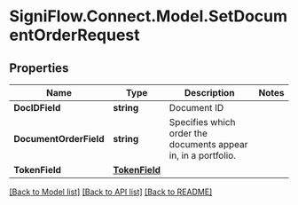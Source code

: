 
# SigniFlow.Connect.Model.SetDocumentOrderRequest

## Properties

Name | Type | Description | Notes
------------ | ------------- | ------------- | -------------
**DocIDField** | **string** | Document ID | 
**DocumentOrderField** | **string** | Specifies which order the documents appear in, in a portfolio. | 
**TokenField** | [**TokenField**](TokenField.md) |  | 

[[Back to Model list]](../README.md#documentation-for-models)
[[Back to API list]](../README.md#documentation-for-api-endpoints)
[[Back to README]](../README.md)

